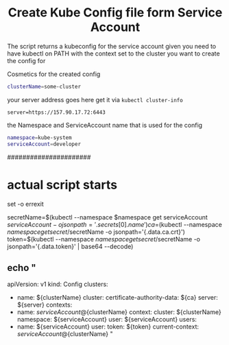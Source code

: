 <h1 align="center"> Create Kube Config file form Service Account</h1>

The script returns a kubeconfig for the service account given
you need to have kubectl on PATH with the context set to the cluster you want to create the config for

Cosmetics for the created config
```bash
clusterName=some-cluster
```

your server address goes here get it via `kubectl cluster-info`
```
server=https://157.90.17.72:6443
```

the Namespace and ServiceAccount name that is used for the config
```bash
namespace=kube-system
serviceAccount=developer
```

######################
# actual script starts
set -o errexit

secretName=$(kubectl --namespace $namespace get serviceAccount $serviceAccount -o jsonpath='{.secrets[0].name}')
ca=$(kubectl --namespace $namespace get secret/$secretName -o jsonpath='{.data.ca.crt}')
token=$(kubectl --namespace $namespace get secret/$secretName -o jsonpath='{.data.token}' | base64 --decode)

echo "
---
apiVersion: v1
kind: Config
clusters:
  - name: ${clusterName}
    cluster:
      certificate-authority-data: ${ca}
      server: ${server}
contexts:
  - name: ${serviceAccount}@${clusterName}
    context:
      cluster: ${clusterName}
      namespace: ${serviceAccount}
      user: ${serviceAccount}
users:
  - name: ${serviceAccount}
    user:
      token: ${token}
current-context: ${serviceAccount}@${clusterName}
"

